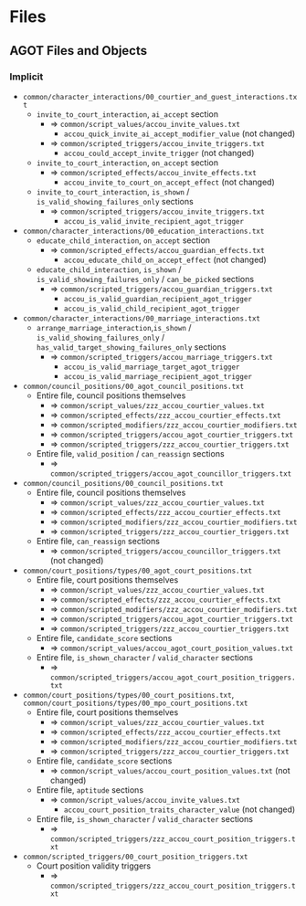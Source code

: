 # Files

## AGOT Files and Objects

### Implicit

* `common/character_interactions/00_courtier_and_guest_interactions.txt`
  * `invite_to_court_interaction`, `ai_accept` section
    * => `common/script_values/accou_invite_values.txt`
      * `accou_quick_invite_ai_accept_modifier_value` (not changed)
    * => `common/scripted_triggers/accou_invite_triggers.txt`
      * `accou_could_accept_invite_trigger` (not changed)
  * `invite_to_court_interaction`, `on_accept` section
    * => `common/scripted_effects/accou_invite_effects.txt`
      * `accou_invite_to_court_on_accept_effect` (not changed)
  * `invite_to_court_interaction`, `is_shown` / `is_valid_showing_failures_only` sections
    * => `common/scripted_triggers/accou_invite_triggers.txt`
      * `accou_is_valid_invite_recipient_agot_trigger`
* `common/character_interactions/00_education_interactions.txt`
  * `educate_child_interaction`, `on_accept` section
    * => `common/scripted_effects/accou_guardian_effects.txt`
      * `accou_educate_child_on_accept_effect` (not changed)
  * `educate_child_interaction`, `is_shown` / `is_valid_showing_failures_only` / `can_be_picked` sections
    * => `common/scripted_triggers/accou_guardian_triggers.txt`
      * `accou_is_valid_guardian_recipient_agot_trigger`
      * `accou_is_valid_child_recipient_agot_trigger`
* `common/character_interactions/00_marriage_interactions.txt`
  * `arrange_marriage_interaction`,`is_shown` / `is_valid_showing_failures_only` / `has_valid_target_showing_failures_only` sections
    * => `common/scripted_triggers/accou_marriage_triggers.txt`
      * `accou_is_valid_marriage_target_agot_trigger`
      * `accou_is_valid_marriage_recipient_agot_trigger`
* `common/council_positions/00_agot_council_positions.txt`
  * Entire file, council positions themselves
    * => `common/script_values/zzz_accou_courtier_values.txt`
    * => `common/scripted_effects/zzz_accou_courtier_effects.txt`
    * => `common/scripted_modifiers/zzz_accou_courtier_modifiers.txt`
    * => `common/scripted_triggers/accou_agot_courtier_triggers.txt`
    * => `common/scripted_triggers/zzz_accou_courtier_triggers.txt`
  * Entire file, `valid_position` / `can_reassign` sections
    * => `common/scripted_triggers/accou_agot_councillor_triggers.txt`
* `common/council_positions/00_council_positions.txt`
  * Entire file, council positions themselves
    * => `common/script_values/zzz_accou_courtier_values.txt`
    * => `common/scripted_effects/zzz_accou_courtier_effects.txt`
    * => `common/scripted_modifiers/zzz_accou_courtier_modifiers.txt`
    * => `common/scripted_triggers/zzz_accou_courtier_triggers.txt`
  * Entire file, `can_reassign` sections
    * => `common/scripted_triggers/accou_councillor_triggers.txt` (not changed)
* `common/court_positions/types/00_agot_court_positions.txt`
  * Entire file, court positions themselves
    * => `common/script_values/zzz_accou_courtier_values.txt`
    * => `common/scripted_effects/zzz_accou_courtier_effects.txt`
    * => `common/scripted_modifiers/zzz_accou_courtier_modifiers.txt`
    * => `common/scripted_triggers/accou_agot_courtier_triggers.txt`
    * => `common/scripted_triggers/zzz_accou_courtier_triggers.txt`
  * Entire file, `candidate_score` sections
    * => `common/script_values/accou_agot_court_position_values.txt`
  * Entire file, `is_shown_character` / `valid_character` sections
    * => `common/scripted_triggers/accou_agot_court_position_triggers.txt`
* `common/court_positions/types/00_court_positions.txt`, `common/court_positions/types/00_mpo_court_positions.txt`
  * Entire file, court positions themselves
    * => `common/script_values/zzz_accou_courtier_values.txt`
    * => `common/scripted_effects/zzz_accou_courtier_effects.txt`
    * => `common/scripted_modifiers/zzz_accou_courtier_modifiers.txt`
    * => `common/scripted_triggers/zzz_accou_courtier_triggers.txt`
  * Entire file, `candidate_score` sections
    * => `common/script_values/accou_court_position_values.txt` (not changed)
  * Entire file, `aptitude` sections
    * => `common/script_values/accou_invite_values.txt`
      * `accou_court_position_traits_character_value` (not changed)
  * Entire file, `is_shown_character` / `valid_character` sections
    * => `common/scripted_triggers/zzz_accou_court_position_triggers.txt`
* `common/scripted_triggers/00_court_position_triggers.txt`
  * Court position validity triggers
    * => `common/scripted_triggers/zzz_accou_court_position_triggers.txt`
